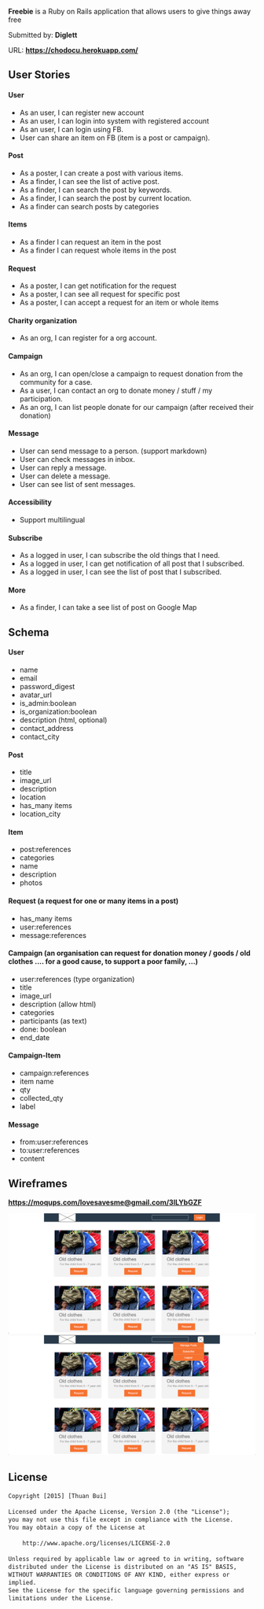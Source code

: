 **Freebie** is a Ruby on Rails application that allows users to give things away free

Submitted by: **Diglett**

URL: **https://chodocu.herokuapp.com/**

## User Stories

#### User
- As an user, I can register new account
- As an user, I can login into system with registered account
- As an user, I can login using FB.
- User can share an item on FB (item is a post or campaign).

#### Post
- As a poster, I can create a post with various items.
- As a finder, I can see the list of active post.
- As a finder, I can search the post by keywords.
- As a finder, I can search the post by current location.
- As a finder can search posts by categories

#### Items
- As a finder I can request an item in the post
- As a finder I can request whole items in the post

#### Request
- As a poster, I can get notification for the request
- As a poster, I can see all request for specific post
- As a poster, I can accept a request for an item or whole items

#### Charity organization
- As an org, I can register for a org account.

#### Campaign
- As an org, I can open/close a campaign to request donation from the community for a case.
- As a user, I can contact an org to donate money / stuff / my participation.
- As an org, I can list people donate for our campaign (after received their donation)

#### Message
- User can send message to a person. (support markdown)
- User can check messages in inbox.
- User can reply a message.
- User can delete a message.
- User can see list of sent messages.

#### Accessibility
- Support multilingual

#### Subscribe
- As a logged in user, I can subscribe the old things that I need.
- As a logged in user, I can get notification of all post that I subscribed.
- As a logged in user, I can see the list of post that I subscribed.

#### More
- As a finder, I can take a see list of post on Google Map

## Schema 
#### User 
- name
- email 
- password_digest 
- avatar_url
- is_admin:boolean 
- is_organization:boolean
- description (html, optional)
- contact_address
- contact_city

#### Post 
- title 
- image_url 
- description 
- location
- has_many items
- location_city

#### Item
- post:references
- categories
- name
- description
- photos

#### Request (a request for one or many items in a post)
- has_many items
- user:references
- message:references

#### Campaign (an organisation can request for donation money / goods / old clothes .... for a good cause, to support a poor family, …)
- user:references  (type organization)
- title 
- image_url 
- description (allow html)
- categories
- participants (as text)
- done: boolean
- end_date

#### Campaign-Item
- campaign:references
- item name
- qty
- collected_qty
- label

#### Message 
- from:user:references 
- to:user:references 
- content

## Wireframes

**https://moqups.com/lovesavesme@gmail.com/3lLYbGZF**

![Home Screen](/wireframe/home.png)
![Logged In Screen](/wireframe/logged_in.png)

## License

    Copyright [2015] [Thuan Bui]

    Licensed under the Apache License, Version 2.0 (the "License");
    you may not use this file except in compliance with the License.
    You may obtain a copy of the License at

        http://www.apache.org/licenses/LICENSE-2.0

    Unless required by applicable law or agreed to in writing, software
    distributed under the License is distributed on an "AS IS" BASIS,
    WITHOUT WARRANTIES OR CONDITIONS OF ANY KIND, either express or implied.
    See the License for the specific language governing permissions and
    limitations under the License.
